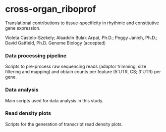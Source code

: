 # cross-organ_riboprof
Translational contributions to tissue-specificity in rhythmic and constitutive gene expression.

Violeta Castelo-Szekely; Alaaddin Bulak Arpat, Ph.D.; Peggy Janich, Ph.D.; David Gatfield, Ph.D.
Genome Biology (accepted)

### Data processing pipeline ###
Scripts to pre-process raw sequencing reads (adaptor trimming, size filtering and mapping) and obtain counts per feature (5'UTR, CS; 3'UTR) per gene.

### Data analysis ###
Main scripts used for data analysis in this study.

### Read density plots ###
Scripts for the generation of transcript read density plots.
